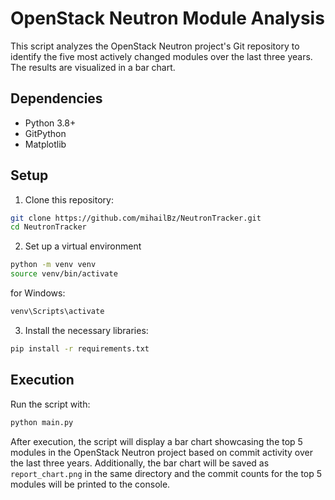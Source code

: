 # OpenStack Neutron Module Analysis

This script analyzes the OpenStack Neutron project's Git repository to identify the five most actively changed modules over the last three years. The results are visualized in a bar chart.

## Dependencies

- Python 3.8+
- GitPython
- Matplotlib

## Setup

1. Clone this repository:
```bash
git clone https://github.com/mihailBz/NeutronTracker.git
cd NeutronTracker
```

2. Set up a virtual environment

```bash
python -m venv venv
source venv/bin/activate
```
for Windows:
```bash
venv\Scripts\activate
```

3. Install the necessary libraries:

```bash
pip install -r requirements.txt
```

## Execution

Run the script with:

```bash
python main.py
```

After execution, the script will display a bar chart showcasing the top 5 modules in the OpenStack Neutron project based on commit activity over the last three years. Additionally, the bar chart will be saved as `report_chart.png` in the same directory and the commit counts for the top 5 modules will be printed to the console.
